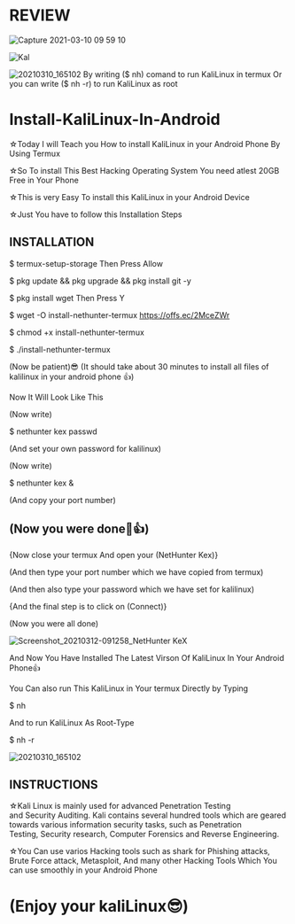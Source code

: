 # REVIEW
![Capture 2021-03-10 09 59 10](https://user-images.githubusercontent.com/75472335/110577058-e061b580-8187-11eb-90d8-d93f7ba5f2d1.jpg)

![Kal](https://user-images.githubusercontent.com/75472335/110576973-b7412500-8187-11eb-9ad9-5ad6d1eb6b91.jpg)

![20210310_165102](https://user-images.githubusercontent.com/75472335/110621996-e6c05380-81c0-11eb-8238-0c36fae054d1.jpg)
By writing ($ nh) comand to run KaliLinux in termux
Or you can write ($ nh -r) to run KaliLinux as root

# Install-KaliLinux-In-Android

☆Today I will Teach you How to install KaliLinux in your Android Phone By Using Termux

☆So To install This Best Hacking Operating System You need atlest 20GB Free in Your Phone

☆This is very Easy To install this KaliLinux in your Android Device

☆Just You have to follow this Installation Steps

<h2>INSTALLATION</h2>

$ termux-setup-storage
Then Press Allow

$ pkg update && pkg upgrade && pkg install git -y 

$ pkg install wget
Then Press Y

$ wget -O install-nethunter-termux https://offs.ec/2MceZWr 

$ chmod +x install-nethunter-termux 

$ ./install-nethunter-termux

(Now be patient)😎
(It should take about 30 minutes to install all files of kalilinux in your android phone 👍)

Now It Will Look Like This


(Now write)

$ nethunter kex passwd

(And set your own password for kalilinux)

(Now write)

$ nethunter kex &

(And copy your port number)

<h2>(Now you were done🤟👍)</h2>

{Now close your termux And open your (NetHunter Kex)}

(And then type your port number which we have copied from termux)

(And then also type your password which we have set for kalilinux)

{And the final step is to click on (Connect)}

(Now you were all done)

![Screenshot_20210312-091258_NetHunter KeX](https://user-images.githubusercontent.com/75472335/110890883-de7a2c80-8316-11eb-8ba5-a79ef980619d.jpg)

And Now You Have Installed The Latest Virson Of KaliLinux In Your Android Phone👍

You Can also run This KaliLinux in Your termux Directly by Typing 

$ nh

And to run KaliLinux As Root-Type

$ nh -r

![20210310_165102](https://user-images.githubusercontent.com/75472335/110621996-e6c05380-81c0-11eb-8238-0c36fae054d1.jpg)

<h2>INSTRUCTIONS</h2>

☆Kali Linux is mainly used for advanced Penetration Testing and Security Auditing.
  Kali contains several hundred tools which are geared towards various information security tasks, such as Penetration Testing, Security research, Computer Forensics and Reverse Engineering.

☆You Can use varios Hacking tools such as shark for Phishing attacks, Brute Force attack, Metasploit, And many other Hacking Tools
  Which You can use smoothly in your Android Phone

<h1>(Enjoy your kaliLinux😎)</h2>
